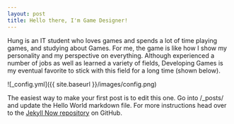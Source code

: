 ```yaml
---
layout: post
title: Hello there, I'm Game Designer!
---
```


Hung is an IT student who loves games and spends a lot of time playing games, and studying about Games. For me, the game is like how I show my personality and my perspective on everything. Although experienced a number of jobs as well as learned a variety of fields, Developing Games is my eventual favorite to stick with this field for a long time (shown below).

![_config.yml]({{ site.baseurl }}/images/config.png)

The easiest way to make your first post is to edit this one. Go into /_posts/ and update the Hello World markdown file. For more instructions head over to the [Jekyll Now repository](https://github.com/barryclark/jekyll-now) on GitHub.